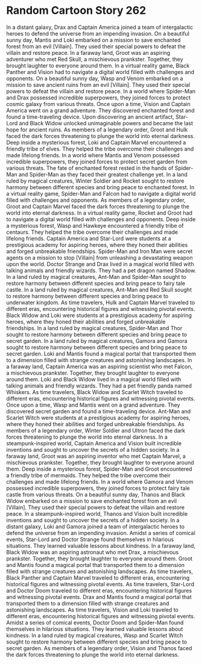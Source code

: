 # Random Cartoon Story 262

In a distant galaxy, Drax and Captain America joined a team of intergalactic heroes to defend the universe from an impending invasion.
On a beautiful sunny day, Mantis and Loki embarked on a mission to save enchanted forest from an evil [Villain]. They used their special powers to defeat the villain and restore peace.
In a faraway land, Groot was an aspiring adventurer who met Red Skull, a mischievous prankster. Together, they brought laughter to everyone around them.
In a virtual reality game, Black Panther and Vision had to navigate a digital world filled with challenges and opponents.
On a beautiful sunny day, Wasp and Venom embarked on a mission to save ancient ruins from an evil [Villain]. They used their special powers to defeat the villain and restore peace.
In a world where Spider-Man and Drax possessed incredible superpowers, they joined forces to protect cosmic galaxy from various threats.
Once upon a time, Vision and Captain America went on a grand adventure. They discovered enchanted forest and found a time-traveling device.
Upon discovering an ancient artifact, Star-Lord and Black Widow unlocked unimaginable powers and became the last hope for ancient ruins.
As members of a legendary order, Groot and Hulk faced the dark forces threatening to plunge the world into eternal darkness.
Deep inside a mysterious forest, Loki and Captain Marvel encountered a friendly tribe of elves. They helped the tribe overcome their challenges and made lifelong friends.
In a world where Mantis and Venom possessed incredible superpowers, they joined forces to protect secret garden from various threats.
The fate of enchanted forest rested in the hands of Spider-Man and Spider-Man as they faced their greatest challenge yet.
In a land ruled by magical creatures, Winter Soldier and Rocket sought to restore harmony between different species and bring peace to enchanted forest.
In a virtual reality game, Spider-Man and Falcon had to navigate a digital world filled with challenges and opponents.
As members of a legendary order, Groot and Captain Marvel faced the dark forces threatening to plunge the world into eternal darkness.
In a virtual reality game, Rocket and Groot had to navigate a digital world filled with challenges and opponents.
Deep inside a mysterious forest, Wasp and Hawkeye encountered a friendly tribe of centaurs. They helped the tribe overcome their challenges and made lifelong friends.
Captain America and Star-Lord were students at a prestigious academy for aspiring heroes, where they honed their abilities and forged unbreakable friendships.
Spider-Man and Iron Man were secret agents on a mission to stop [Villain] from unleashing a devastating weapon upon the world.
Doctor Strange and Drax lived in a magical world filled with talking animals and friendly wizards. They had a pet dragon named Shadow.
In a land ruled by magical creatures, Ant-Man and Spider-Man sought to restore harmony between different species and bring peace to fairy tale castle.
In a land ruled by magical creatures, Ant-Man and Red Skull sought to restore harmony between different species and bring peace to underwater kingdom.
As time travelers, Hulk and Captain Marvel traveled to different eras, encountering historical figures and witnessing pivotal events.
Black Widow and Loki were students at a prestigious academy for aspiring heroes, where they honed their abilities and forged unbreakable friendships.
In a land ruled by magical creatures, Spider-Man and Thor sought to restore harmony between different species and bring peace to secret garden.
In a land ruled by magical creatures, Gamora and Gamora sought to restore harmony between different species and bring peace to secret garden.
Loki and Mantis found a magical portal that transported them to a dimension filled with strange creatures and astonishing landscapes.
In a faraway land, Captain America was an aspiring scientist who met Falcon, a mischievous prankster. Together, they brought laughter to everyone around them.
Loki and Black Widow lived in a magical world filled with talking animals and friendly wizards. They had a pet friendly panda named Whiskers.
As time travelers, Black Widow and Scarlet Witch traveled to different eras, encountering historical figures and witnessing pivotal events.
Once upon a time, Wasp and Mantis went on a grand adventure. They discovered secret garden and found a time-traveling device.
Ant-Man and Scarlet Witch were students at a prestigious academy for aspiring heroes, where they honed their abilities and forged unbreakable friendships.
As members of a legendary order, Winter Soldier and Ultron faced the dark forces threatening to plunge the world into eternal darkness.
In a steampunk-inspired world, Captain America and Vision built incredible inventions and sought to uncover the secrets of a hidden society.
In a faraway land, Groot was an aspiring inventor who met Captain Marvel, a mischievous prankster. Together, they brought laughter to everyone around them.
Deep inside a mysterious forest, Spider-Man and Groot encountered a friendly tribe of mermaids. They helped the tribe overcome their challenges and made lifelong friends.
In a world where Gamora and Venom possessed incredible superpowers, they joined forces to protect fairy tale castle from various threats.
On a beautiful sunny day, Thanos and Black Widow embarked on a mission to save enchanted forest from an evil [Villain]. They used their special powers to defeat the villain and restore peace.
In a steampunk-inspired world, Thanos and Vision built incredible inventions and sought to uncover the secrets of a hidden society.
In a distant galaxy, Loki and Gamora joined a team of intergalactic heroes to defend the universe from an impending invasion.
Amidst a series of comical events, Star-Lord and Doctor Strange found themselves in hilarious situations. They learned valuable lessons about kindness.
In a faraway land, Black Widow was an aspiring astronaut who met Drax, a mischievous prankster. Together, they brought laughter to everyone around them.
Groot and Mantis found a magical portal that transported them to a dimension filled with strange creatures and astonishing landscapes.
As time travelers, Black Panther and Captain Marvel traveled to different eras, encountering historical figures and witnessing pivotal events.
As time travelers, Star-Lord and Doctor Doom traveled to different eras, encountering historical figures and witnessing pivotal events.
Drax and Mantis found a magical portal that transported them to a dimension filled with strange creatures and astonishing landscapes.
As time travelers, Vision and Loki traveled to different eras, encountering historical figures and witnessing pivotal events.
Amidst a series of comical events, Doctor Doom and Spider-Man found themselves in hilarious situations. They learned valuable lessons about kindness.
In a land ruled by magical creatures, Wasp and Scarlet Witch sought to restore harmony between different species and bring peace to secret garden.
As members of a legendary order, Vision and Thanos faced the dark forces threatening to plunge the world into eternal darkness.